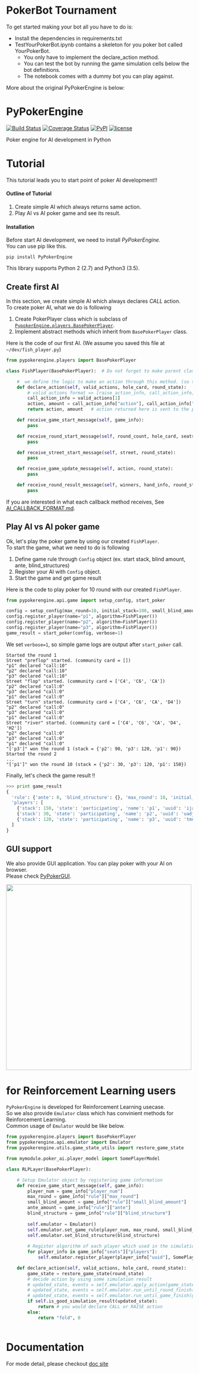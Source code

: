 # PokerBot Tournament

To get started making your bot all you have to do is: 
* Install the dependencies in requirements.txt 
* TestYourPokerBot.ipynb contains a skeleton for you poker bot called YourPokerBot.
  * You only have to implement the declare\_action method.
  * You can test the bot by running the game simulation cells below the bot definitions.
  * The notebook comes with a dummy bot you can play against.

More about the original PyPokerEngine is below: 

# PyPokerEngine

[![Build Status](https://travis-ci.org/ishikota/PyPokerEngine.svg?branch=master)](https://travis-ci.org/ishikota/PyPokerEngine)
[![Coverage Status](https://coveralls.io/repos/github/ishikota/PyPokerEngine/badge.svg?branch=master)](https://coveralls.io/github/ishikota/PyPokerEngine?branch=master)
[![PyPI](https://img.shields.io/pypi/v/PyPokerEngine.svg?maxAge=2592000)](https://badge.fury.io/py/PyPokerEngine)
[![license](https://img.shields.io/github/license/mashape/apistatus.svg?maxAge=2592000)](https://github.com/ishikota/kyoka/blob/master/LICENSE.md)

Poker engine for AI development in Python

# Tutorial
This tutorial leads you to start point of poker AI development!!
#### Outline of Tutorial
1. Create simple AI which always returns same action.
2. Play AI vs AI poker game and see its result.

#### Installation
Before start AI development, we need to install *PyPokerEngine*.  
You can use pip like this.
```
pip install PyPokerEngine
```
This library supports Python 2 (2.7) and Python3 (3.5).

## Create first AI
In this section, we create simple AI which always declares *CALL* action.  
To create poker AI, what we do is following

1. Create PokerPlayer class which is subclass of [`PypokerEngine.players.BasePokerPlayer`](https://github.com/ishikota/PyPokerEngine/blob/master/pypokerengine/players/base_poker_player.py).
2. Implement abstract methods which inherit from `BasePokerPlayer` class.


Here is the code of our first AI. (We assume you saved this file at `~/dev/fish_player.py`)  

```python
from pypokerengine.players import BasePokerPlayer

class FishPlayer(BasePokerPlayer):  # Do not forget to make parent class as "BasePokerPlayer"

    #  we define the logic to make an action through this method. (so this method would be the core of your AI)
    def declare_action(self, valid_actions, hole_card, round_state):
        # valid_actions format => [raise_action_info, call_action_info, fold_action_info]
        call_action_info = valid_actions[1]
        action, amount = call_action_info["action"], call_action_info["amount"]
        return action, amount   # action returned here is sent to the poker engine

    def receive_game_start_message(self, game_info):
        pass

    def receive_round_start_message(self, round_count, hole_card, seats):
        pass

    def receive_street_start_message(self, street, round_state):
        pass

    def receive_game_update_message(self, action, round_state):
        pass

    def receive_round_result_message(self, winners, hand_info, round_state):
        pass


```
If you are interested in what each callback method receives, See [AI_CALLBACK_FORMAT.md](https://github.com/ishikota/PyPokerEngine/blob/master/AI_CALLBACK_FORMAT.md).

## Play AI vs AI poker game
Ok, let's play the poker game by using our created `FishPlayer`.  
To start the game, what we need to do is following

1. Define game rule through `Config` object (ex. start stack, blind amount, ante, blind_structures)
2. Register your AI with `Config` object.
3. Start the game and get game result

Here is the code to play poker for 10 round with our created `FishPlayer`.
```python
from pypokerengine.api.game import setup_config, start_poker

config = setup_config(max_round=10, initial_stack=100, small_blind_amount=5)
config.register_player(name="p1", algorithm=FishPlayer())
config.register_player(name="p2", algorithm=FishPlayer())
config.register_player(name="p3", algorithm=FishPlayer())
game_result = start_poker(config, verbose=1)
```
We set `verbose=1`, so simple game logs are output after `start_poker` call.
```
Started the round 1
Street "preflop" started. (community card = [])
"p1" declared "call:10"
"p2" declared "call:10"
"p3" declared "call:10"
Street "flop" started. (community card = ['C4', 'C6', 'CA'])
"p2" declared "call:0"
"p3" declared "call:0"
"p1" declared "call:0"
Street "turn" started. (community card = ['C4', 'C6', 'CA', 'D4'])
"p2" declared "call:0"
"p3" declared "call:0"
"p1" declared "call:0"
Street "river" started. (community card = ['C4', 'C6', 'CA', 'D4', 'H2'])
"p2" declared "call:0"
"p3" declared "call:0"
"p1" declared "call:0"
"['p3']" won the round 1 (stack = {'p2': 90, 'p3': 120, 'p1': 90})
Started the round 2
...
"['p1']" won the round 10 (stack = {'p2': 30, 'p3': 120, 'p1': 150})
```
Finally, let's check the game result !!
```python
>>> print game_result
{
  'rule': {'ante': 0, 'blind_structure': {}, 'max_round': 10, 'initial_stack': 100, 'small_blind_amount': 5},
  'players': [
    {'stack': 150, 'state': 'participating', 'name': 'p1', 'uuid': 'ijaukuognlkplasfspehcp'},
    {'stack': 30, 'state': 'participating', 'name': 'p2', 'uuid': 'uadjzyetdwsaxzflrdsysj'},
    {'stack': 120, 'state': 'participating', 'name': 'p3', 'uuid': 'tmnkoazoqitkzcreihrhao'}
  ]
}
```

## GUI support
We also provide GUI application. You can play poker with your AI on browser.  
Please check [PyPokerGUI](https://github.com/ishikota/PyPokerGUI).

<img src="https://github.com/ishikota/PyPokerGUI/blob/master/screenshot/poker_demo.gif" width=500 />

# for Reinforcement Learning users
`PyPokerEngine` is developed for Reinforcement Learning usecase.  
So we also provide `Emulator` class which has convinient methods for Reinforcement Learning.  
Common usage of `Emulator` would be like below.  

```python
from pypokerengine.players import BasePokerPlayer
from pypokerengine.api.emulator import Emulator
from pypokerengine.utils.game_state_utils import restore_game_state

from mymodule.poker_ai.player_model import SomePlayerModel

class RLPLayer(BasePokerPlayer):

    # Setup Emulator object by registering game information
    def receive_game_start_message(self, game_info):
        player_num = game_info["player_num"]
        max_round = game_info["rule"]["max_round"]
        small_blind_amount = game_info["rule"]["small_blind_amount"]
        ante_amount = game_info["rule"]["ante"]
        blind_structure = game_info["rule"]["blind_structure"]
        
        self.emulator = Emulator()
        self.emulator.set_game_rule(player_num, max_round, small_blind_amount, ante_amount)
        self.emulator.set_blind_structure(blind_structure)
        
        # Register algorithm of each player which used in the simulation.
        for player_info in game_info["seats"]["players"]:
            self.emulator.register_player(player_info["uuid"], SomePlayerModel())

    def declare_action(self, valid_actions, hole_card, round_state):
        game_state = restore_game_state(round_state)
        # decide action by using some simulation result
        # updated_state, events = self.emulator.apply_action(game_state, "fold")
        # updated_state, events = self.emulator.run_until_round_finish(game_state)
        # updated_state, events = self.emulator.run_until_game_finish(game_state)
        if self.is_good_simulation_result(updated_state):
            return # you would declare CALL or RAISE action
        else:
            return "fold", 0
    
```

# Documentation
For mode detail, please checkout [doc site](https://ishikota.github.io/PyPokerEngine/)


